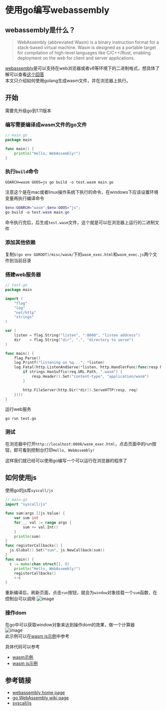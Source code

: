 # 使用go编写webassembly

## webassembly是什么？
> WebAssembly (abbreviated Wasm) is a binary instruction format for a stack-based virtual machine. Wasm is designed as a portable target for compilation of high-level languages like C/C++/Rust, enabling deployment on the web for client and server applications.

[webassembly](https://webassembly.org/)是可以支持在web浏览器或者v8等环境下的二进制格式，想具体了解可以查看[这个回答](https://www.zhihu.com/question/31415286/answer/58022648)  
本文只介绍如何使用golang生成wasm文件，并在浏览器上执行。

## 开始
需要先升级go到1.11版本

### 编写需要编译成wasm文件的go文件

```go
// main.go
package main

func main() {
	println("Hello, WebAssembly!")
}
```

### 执行`build`命令
```
GOARCH=wasm GOOS=js go build -o test.wasm main.go
```
注意这个是在mac或者linux操作系统下执行的命令，在windows下应该设置环境变量再执行编译命令
```powershell
$env:GOARCH="wasm";$env:GOOS="js";
go build -o test.wasm main.go
```
命令执行完后，后生成`test.wasm`文件，这个就是可以在浏览器上运行的二进制文件

### 添加其他依赖
复制`$(go env GOROOT)/misc/wasm/`下的`wasm_exec.html`和`wasm_exec.js`两个文件到当前目录


### 搭建web服务器
```go
// test.go
package main

import (
	"flag"
	"log"
	"net/http"
	"strings"
)

var (
	listen = flag.String("listen", ":8080", "listen address")
	dir    = flag.String("dir", ".", "directory to serve")
)

func main() {
	flag.Parse()
	log.Printf("listening on %q...", *listen)
	log.Fatal(http.ListenAndServe(*listen, http.HandlerFunc(func(resp http.ResponseWriter, req *http.Request) {
		if strings.HasSuffix(req.URL.Path, ".wasm") {
			resp.Header().Set("content-type", "application/wasm")
		}

		http.FileServer(http.Dir(*dir)).ServeHTTP(resp, req)
	})))
}
```
运行web服务
```
go run test.go
```

### 测试
在浏览器中打开`http://localhost:8080/wasm_exec.html`，点击页面中的run按钮，即可看到控制台打印`Hello, WebAssembly!`

这样我们就已经可以使用go编写一个可以运行在浏览器的程序了

## 如何使用js
使用go的js库`syscall/js`
```go
// main.go
import "syscall/js"

func sum(args []js.Value) {
	var sum int
	for _, val := range args {
		sum += val.Int()
	}
	println(sum)
}
func registerCallbacks() {
  js.Global().Set("sum", js.NewCallback(sum))
}
func main() {
  c := make(chan struct{}, 0)
	println("Hello, WebAssembly!")
	registerCallbacks()
	<-c
}
```
重新编译后，刷新页面，点击`run`按钮，就会为`window`对象挂载一个`sum`函数，在控制台可以调用
![image](https://note.youdao.com/yws/public/resource/47ed86ad94482e345a33baf0e9fb89eb/xmlnote/86ADB5B191C141C38442F7DB54257CD1/3794)

### 操作dom
在go中可以获取window对象来达到操作dom的效果，做一个计算器  
![image](https://note.youdao.com/yws/public/resource/47ed86ad94482e345a33baf0e9fb89eb/xmlnote/5C677199C5144A6CAC3D8A2AC9CF378B/3797)  
此示例可以在[wasm js示例](https://github.com/linjiajian999/anything/tree/master/go/js)中参考

具体代码可以参考
- [wasm示例](https://github.com/linjiajian999/anything/tree/master/go/webassembly)
- [wasm js示例](https://github.com/linjiajian999/anything/tree/master/go/js)

## 参考链接
- [webassembly home page](https://webassembly.org/)
- [go WebAssembly wiki page](https://github.com/golang/go/wiki/WebAssembly)
- [syscall/js](https://tip.golang.org/pkg/syscall/js/)
